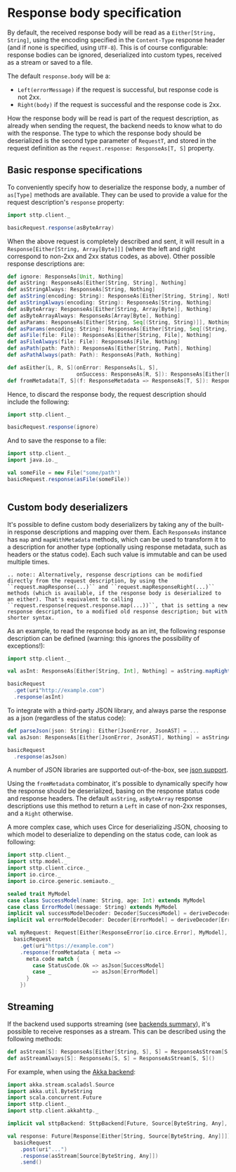 # Response body specification

By default, the received response body will be read as a `Either[String, String]`, using the encoding specified in the `Content-Type` response header (and if none is specified, using `UTF-8`). This is of course configurable: response bodies can be ignored, deserialized into custom types, received as a stream or saved to a file.

The default `response.body` will be a:

* `Left(errorMessage)` if the request is successful, but response code is not 2xx.
* `Right(body)` if the request is successful and the response code is 2xx.

How the response body will be read is part of the request description, as already when sending the request, the backend needs to know what to do with the response. The type to which the response body should be deserialized is the second type parameter of `RequestT`, and stored in the request definition as the `request.response: ResponseAs[T, S]` property.

## Basic response specifications

To conveniently specify how to deserialize the response body, a number of `as[Type]` methods are available. They can be used to provide a value for the request description's `response` property:

```scala mdoc:compile-only
import sttp.client._

basicRequest.response(asByteArray)
```

When the above request is completely described and sent, it will result in a `Response[Either[String, Array[Byte]]]` (where the left and right correspond to non-2xx and 2xx status codes, as above). Other possible response descriptions are:

```scala
def ignore: ResponseAs[Unit, Nothing]
def asString: ResponseAs[Either[String, String], Nothing]
def asStringAlways: ResponseAs[String, Nothing]
def asString(encoding: String): ResponseAs[Either[String, String], Nothing]
def asStringAlways(encoding: String): ResponseAs[String, Nothing]
def asByteArray: ResponseAs[Either[String, Array[Byte]], Nothing]
def asByteArrayAlways: ResponseAs[Array[Byte], Nothing]
def asParams: ResponseAs[Either[String, Seq[(String, String)]], Nothing]
def asParams(encoding: String): ResponseAs[Either[String, Seq[(String, String)]], Nothing]
def asFile(file: File): ResponseAs[Either[String, File], Nothing]
def asFileAlways(file: File): ResponseAs[File, Nothing]
def asPath(path: Path): ResponseAs[Either[String, Path], Nothing]
def asPathAlways(path: Path): ResponseAs[Path, Nothing]

def asEither[L, R, S](onError: ResponseAs[L, S], 
                      onSuccess: ResponseAs[R, S]): ResponseAs[Either[L, R], S]
def fromMetadata[T, S](f: ResponseMetadata => ResponseAs[T, S]): ResponseAs[T, S]
```

Hence, to discard the response body, the request description should include the following:

```scala mdoc:compile-only
import sttp.client._

basicRequest.response(ignore)
```   

And to save the response to a file:

```scala mdoc:compile-only
import sttp.client._
import java.io._

val someFile = new File("some/path")
basicRequest.response(asFile(someFile))
```

```note:: As the handling of response is specified upfront, there's no need to "consume" the response body. It can be safely discarded if not needed.

```

## Custom body deserializers

It's possible to define custom body deserializers by taking any of the built-in response descriptions and mapping over them. Each `ResponseAs` instance has `map` and `mapWithMetadata` methods, which can be used to transform it to a description for another type (optionally using response metadata, such as headers or the status code). Each such value is immutable and can be used multiple times.

```eval_rst
.. note:: Alternatively, response descriptions can be modified directly from the request description, by using the ``request.mapResponse(...)`` and ``request.mapResponseRight(...)`` methods (which is available, if the response body is deserialized to an either). That's equivalent to calling ``request.response(request.response.map(...))``, that is setting a new response description, to a modified old response description; but with shorter syntax.
```

As an example, to read the response body as an int, the following response description can be defined (warning: this ignores the possibility of exceptions!):

```scala mdoc:compile-only
import sttp.client._

val asInt: ResponseAs[Either[String, Int], Nothing] = asString.mapRight(_.toInt)

basicRequest
  .get(uri"http://example.com")
  .response(asInt)
```

To integrate with a third-party JSON library, and always parse the response as a json (regardless of the status code):

```scala
def parseJson(json: String): Either[JsonError, JsonAST] = ...
val asJson: ResponseAs[Either[JsonError, JsonAST], Nothing] = asStringAlways.map(parseJson)

basicRequest
  .response(asJson)
```

A number of JSON libraries are supported out-of-the-box, see [json support](../json.md).

Using the `fromMetadata` combinator, it's possible to dynamically specify how the response should be deserialized, basing on the response status code and response headers. The default `asString`, `asByteArray` response descriptions use this method to return a `Left` in case of non-2xx responses, and a `Right` otherwise. 

A more complex case, which uses Circe for deserializing JSON, choosing to which model to deserialize to depending on the status code, can look as following:

```scala mdoc:compile-only
import sttp.client._
import sttp.model._
import sttp.client.circe._
import io.circe._
import io.circe.generic.semiauto._

sealed trait MyModel
case class SuccessModel(name: String, age: Int) extends MyModel
case class ErrorModel(message: String) extends MyModel
implicit val successModelDecoder: Decoder[SuccessModel] = deriveDecoder[SuccessModel]
implicit val errorModelDecoder: Decoder[ErrorModel] = deriveDecoder[ErrorModel]

val myRequest: Request[Either[ResponseError[io.circe.Error], MyModel], Nothing] =
  basicRequest
    .get(uri"https://example.com")
    .response(fromMetadata { meta =>
      meta.code match {
        case StatusCode.Ok => asJson[SuccessModel]
        case _             => asJson[ErrorModel]
      }
    })
```

## Streaming

If the backend used supports streaming (see [backends summary](../backends/summary.md)), it's possible to receive responses as a stream. This can be described using the following methods:

```scala
def asStream[S]: ResponseAs[Either[String, S], S] = ResponseAsStream[S, S]()
def asStreamAlways[S]: ResponseAs[S, S] = ResponseAsStream[S, S]()
```

For example, when using the [Akka backend](../backends/akka.md):

```scala mdoc:compile-only
import akka.stream.scaladsl.Source
import akka.util.ByteString
import scala.concurrent.Future
import sttp.client._
import sttp.client.akkahttp._

implicit val sttpBackend: SttpBackend[Future, Source[ByteString, Any], NothingT] = AkkaHttpBackend()

val response: Future[Response[Either[String, Source[ByteString, Any]]]] =
  basicRequest
    .post(uri"...")
    .response(asStream[Source[ByteString, Any]])
    .send()    
```

```note:: Unlike with non-streaming response handlers, each streaming response should be entirely consumed by client code.

```
